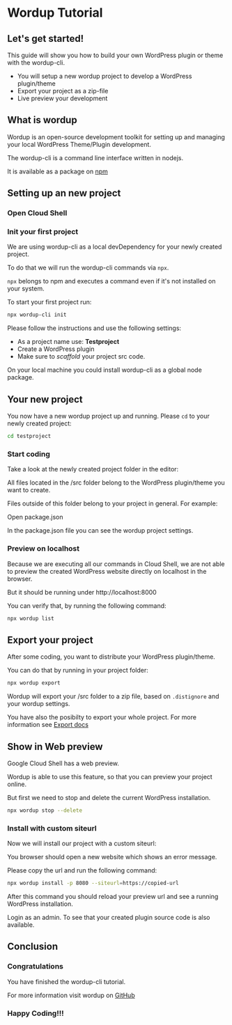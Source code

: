 # Wordup Tutorial

<walkthrough-tutorial-duration duration="5"></walkthrough-tutorial-duration>

## Let's get started!

This guide will show you how to build your own WordPress plugin or theme with the wordup-cli. 

* You will setup a new wordup project to develop a WordPress plugin/theme 
* Export your project as a zip-file
* Live preview your development


## What is wordup

Wordup is an open-source development toolkit for setting up and managing your local WordPress Theme/Plugin development.

The wordup-cli is a command line interface written in nodejs. 

It is available as a package on [npm](https://www.npmjs.com/package/wordup-cli) 

<walkthrough-devshell-precreate></walkthrough-devshell-precreate>

## Setting up an new project

### Open Cloud Shell

<walkthrough-open-cloud-shell-button />

### Init your first project

We are using wordup-cli as a local devDependency for your newly created project. 

To do that we will run the wordup-cli commands via `npx`.

`npx` belongs to npm and executes a command even if it's not installed on your system. 

To start your first project run:

```bash
npx wordup-cli init
```

Please follow the instructions and use the following settings:

* As a project name use: **Testproject**
* Create a WordPress plugin
* Make sure to *scaffold* your project src code. 

<walkthrough-footnote>On your local machine you could install wordup-cli as a global node package.</walkthrough-footnote>

## Your new project

You now have a new wordup project up and running. Please `cd` to your newly created project:

```bash
cd testproject
```

### Start coding

Take a look at the newly created project folder in the editor:

<walkthrough-spotlight-pointer spotlightId="devshell-web-editor-button"
                               text="Open Editor">
</walkthrough-spotlight-pointer>

All files located in the /src folder belong to the WordPress plugin/theme you want to create.

Files outside of this folder belong to your project in general. For example:

<walkthrough-editor-open-file filePath="./testproject/package.json">Open package.json</walkthrough-editor-open-file>

In the package.json file you can see the wordup project settings. 

### Preview on localhost

Because we are executing all our commands in Cloud Shell, 
we are not able to preview the created WordPress website directly on localhost in the browser.

But it should be running under http://localhost:8000

You can verify that, by running the following command:

```bash
npx wordup list
```

## Export your project

After some coding, you want to distribute your WordPress plugin/theme.

You can do that by running in your project folder:  

```bash
npx wordup export 
```

Wordup will export your /src folder to a zip file, based on `.distignore` and your wordup settings. 

You have also the posibilty to export your whole project. For more information see [Export docs](https://github.com/wordup-dev/wordup-cli#wordup-export-type)

## Show in Web preview 

Google Cloud Shell has a web preview.

Wordup is able to use this feature, so that you can preview your project online. 

But first we need to stop and delete the current WordPress installation.

```bash
npx wordup stop --delete
```

### Install with custom siteurl

Now we will install our project with a custom siteurl:

<walkthrough-spotlight-pointer spotlightId="devshell-web-preview-button"
                               text="Open your web preview on port 8080">
</walkthrough-spotlight-pointer> 

You browser should open a new website which shows an error message. 

Please copy the url and run the following command:

```bash
npx wordup install -p 8080 --siteurl=https://copied-url
```

After this command you should reload your preview url and see a running WordPress installation.

Login as an admin. To see that your created plugin source code is also available.

## Conclusion
<walkthrough-conclusion-trophy />

### Congratulations

You have finished the wordup-cli tutorial. 

For more information visit wordup on [GitHub](https://github.com/wordup-dev/wordup-cli)

### Happy Coding!!!